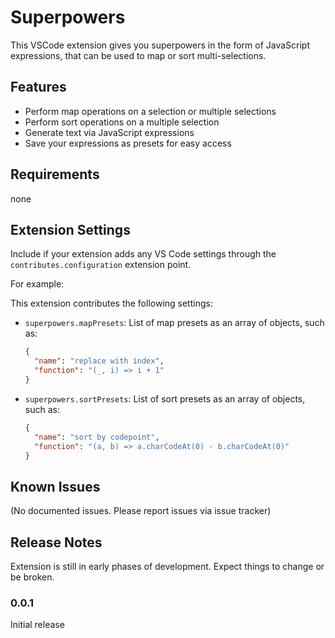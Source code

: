 # Superpowers

This VSCode extension gives you superpowers in the form of JavaScript expressions, that can be used to map or sort multi-selections.

## Features

- Perform map operations on a selection or multiple selections
- Perform sort operations on a multiple selection
- Generate text via JavaScript expressions
- Save your expressions as presets for easy access

## Requirements

none

## Extension Settings

Include if your extension adds any VS Code settings through the `contributes.configuration` extension point.

For example:

This extension contributes the following settings:

* `superpowers.mapPresets`: List of map presets as an array of objects, such as:
  ```json
  {
    "name": "replace with index",
    "function": "(_, i) => i + 1"
  }
  ```
* `superpowers.sortPresets`: List of sort presets as an array of objects, such as:
  ```json
  {
    "name": "sort by codepoint",
    "function": "(a, b) => a.charCodeAt(0) - b.charCodeAt(0)"
  }
  ```

## Known Issues

(No documented issues. Please report issues via issue tracker)

## Release Notes

Extension is still in early phases of development. Expect things to change or be broken.

### 0.0.1

Initial release
